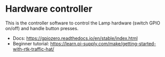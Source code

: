 # Hardware controller

This is the controller software to control the Lamp hardware (switch GPIO on/off) and handle button presses.

- Docs: https://gpiozero.readthedocs.io/en/stable/index.html
- Beginner tutorial: https://learn.pi-supply.com/make/getting-started-with-rtk-traffic-hat/
